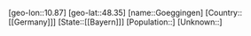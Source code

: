 ﻿---
location: [48.35,10.87]
type: City
tags:
- geo/City


SpocWebEntityId: 30669
isDeleted: false
confidential: public

---
[geo-lon::10.87]
[geo-lat::48.35]
[name::Goeggingen]
[Country::[[Germany]]]
[State::[[Bayern]]]
[Population::]
[Unknown::]

